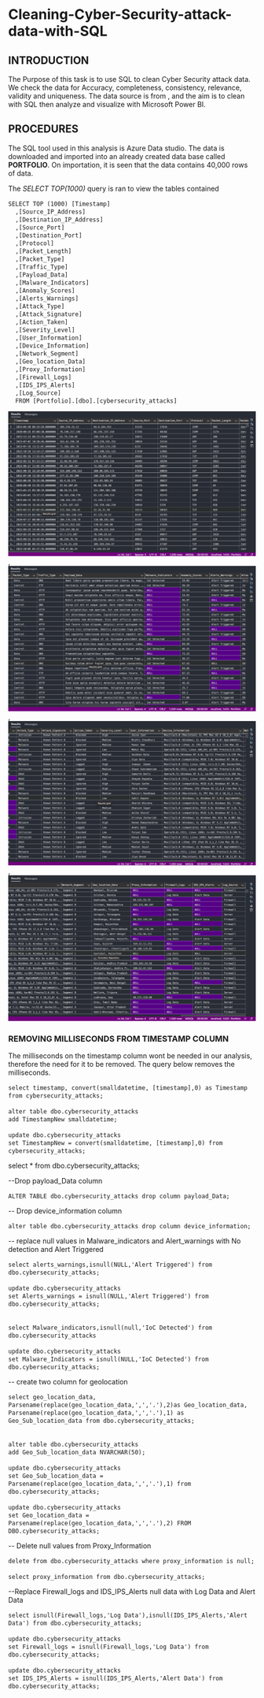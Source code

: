 # Cleaning-Cyber-Security-attack-data-with-SQL

## INTRODUCTION
The Purpose of this task is to use SQL to clean Cyber Security attack data. We check the data for Accuracy, completeness, consistency, relevance, validity and uniqueness.
The data source is from [](https://www.kaggle.com/), and the aim is to clean with SQL then analyze and visualize with Microsoft Power BI.

## PROCEDURES
The SQL tool used in this analysis is Azure Data studio. The data is downloaded and imported into an already created data base called **PORTFOLIO**. On importation, it is seen that the data contains 40,000 rows of data.

The *SELECT TOP(1000)* query is ran to view the tables contained

    SELECT TOP (1000) [Timestamp]
      ,[Source_IP_Address]
      ,[Destination_IP_Address]
      ,[Source_Port]
      ,[Destination_Port]
      ,[Protocol]
      ,[Packet_Length]
      ,[Packet_Type]
      ,[Traffic_Type]
      ,[Payload_Data]
      ,[Malware_Indicators]
      ,[Anomaly_Scores]
      ,[Alerts_Warnings]
      ,[Attack_Type]
      ,[Attack_Signature]
      ,[Action_Taken]
      ,[Severity_Level]
      ,[User_Information]
      ,[Device_Information]
      ,[Network_Segment]
      ,[Geo_location_Data]
      ,[Proxy_Information]
      ,[Firewall_Logs]
      ,[IDS_IPS_Alerts]
      ,[Log_Source]
      FROM [Portfolio].[dbo].[cybersecurity_attacks]

![](1.0.png),![](1.1.png),![](1.2.png),![](1.3.png)

### REMOVING MILLISECONDS FROM TIMESTAMP COLUMN

The milliseconds on the timestamp column wont be needed in our analysis, therefore the need for it to be removed. The query below removes the milliseconds.

    select timestamp, convert(smalldatetime, [timestamp],0) as Timestamp from cybersecurity_attacks;

    alter table dbo.cybersecurity_attacks
    add TimestampNew smalldatetime;

    update dbo.cybersecurity_attacks 
    set TimestampNew = convert(smalldatetime, [timestamp],0) from cybersecurity_attacks;


select * from dbo.cybersecurity_attacks;


--Drop payload_Data column

    ALTER TABLE dbo.cybersecurity_attacks drop column payload_Data;

-- Drop device_information column

    alter table dbo.cybersecurity_attacks drop column device_information;

-- replace null values in Malware_indicators and Alert_warnings with No detection and Alert Triggered

    select alerts_warnings,isnull(NULL,'Alert Triggered') from dbo.cybersecurity_attacks;

    update dbo.cybersecurity_attacks
    set Alerts_warnings = isnull(NULL,'Alert Triggered') from dbo.cybersecurity_attacks;


    select Malware_indicators,isnull(null,'IoC Detected') from dbo.cybersecurity_attacks

    update dbo.cybersecurity_attacks
    set Malware_Indicators = isnull(NULL,'IoC Detected') from dbo.cybersecurity_attacks;

-- create two column for geolocation

    select geo_location_data, Parsename(replace(geo_location_data,',','.'),2)as Geo_location_data,
    Parsename(replace(geo_location_data,',','.'),1) as Geo_Sub_location_data from dbo.cybersecurity_attacks;


    alter table dbo.cybersecurity_attacks
    add Geo_Sub_location_data NVARCHAR(50);

    update dbo.cybersecurity_attacks
    set Geo_Sub_location_data = Parsename(replace(geo_location_data,',','.'),1) from dbo.cybersecurity_attacks;

    update dbo.cybersecurity_attacks
    set Geo_location_data = Parsename(replace(geo_location_data,',','.'),2) FROM DBO.cybersecurity_attacks;

-- Delete null values from Proxy_Information

    delete from dbo.cybersecurity_attacks where proxy_information is null;

    select proxy_information from dbo.cybersecurity_attacks;

--Replace Firewall_logs and IDS_IPS_Alerts null data with Log Data and Alert Data

    select isnull(Firewall_logs,'Log Data'),isnull(IDS_IPS_Alerts,'Alert Data') from dbo.cybersecurity_attacks;

    update dbo.cybersecurity_attacks
    set Firewall_logs = isnull(Firewall_logs,'Log Data') from dbo.cybersecurity_attacks;

    update dbo.cybersecurity_attacks
    set IDS_IPS_Alerts = isnull(IDS_IPS_Alerts,'Alert Data') from dbo.cybersecurity_attacks;







